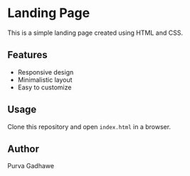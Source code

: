 # Landing Page  
This is a simple landing page created using HTML and CSS.  

## Features  
- Responsive design  
- Minimalistic layout  
- Easy to customize  

## Usage  
Clone this repository and open `index.html` in a browser.  

## Author  
Purva Gadhawe
